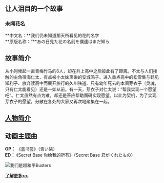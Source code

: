 ## 让人泪目的一个故事


### 未闻花名

**中文名：**我们仍未知道那天所看见的花的名字  
**原版名称：”**あの日見た花の名前を僕達はまだ知ら  

## **故事简介**  
  从小时候起一直青梅竹马的6人，却在升上高中之后彼此有了距离。不太与人们接触的主角宿海仁太、有点被小太妹熏染的安城鸣子、进入重点高中的松雪集与鹤见知利子、放弃读高中而展开旅行的久川铁道、只有幼年死去的本间芽衣子（灵魂，只有仁太能看见）还是一如从前。有一天，芽衣子对仁太说：“帮我实现一个愿望吧”。仁太虽然有点为难，却还是答应帮助面码实现愿望。以此为契机，为了实现芽衣子的愿望，分散在各处的大家又再次地聚集在一起。
## [**人物简介**](https://baike.baidu.com/item/%E6%88%91%E4%BB%AC%E4%BB%8D%E6%9C%AA%E7%9F%A5%E9%81%93%E9%82%A3%E5%A4%A9%E6%89%80%E7%9C%8B%E8%A7%81%E7%9A%84%E8%8A%B1%E7%9A%84%E5%90%8D%E5%AD%97%E3%80%82/390746?fr=aladdin&fromid=4704975&fromtitle=%E6%9C%AA%E9%97%BB%E8%8A%B1%E5%90%8D#1)  

## **动画主题曲**  
  **OP：** 《蓝书签》（青い栞）  
  **ED：** 《Secret Base 你给我的所有》（Secret Base 君がくれたもの） 

![我们是超和平Busters](https://timgsa.baidu.com/timg?image&quality=80&size=b9999_10000&sec=1508345059143&di=201a87009dd604d0f330e046b5555102&imgtype=0&src=http%3A%2F%2Fcdnq.duitang.com%2Fuploads%2Fitem%2F201505%2F01%2F20150501121757_QUazH.thumb.700_0.jpeg)




[**了解更多>>**](https://baike.baidu.com/item/%E6%88%91%E4%BB%AC%E4%BB%8D%E6%9C%AA%E7%9F%A5%E9%81%93%E9%82%A3%E5%A4%A9%E6%89%80%E7%9C%8B%E8%A7%81%E7%9A%84%E8%8A%B1%E7%9A%84%E5%90%8D%E5%AD%97%E3%80%82/390746?fr=aladdin&fromid=4704975&fromtitle=%E6%9C%AA%E9%97%BB%E8%8A%B1%E5%90%8D). 
